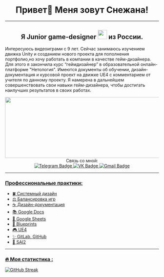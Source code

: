<h1>
<div align="center">
Привет👋 Меня зовут Снежана!
</div>
</h1>

---

<div align="center">
<h2>
   Я Junior game-designer <img src="https://media.giphy.com/media/WUlplcMpOCEmTGBtBW/giphy.gif" width="30"> из России.
</div>
</h2>

Интересуюсь видеоиграми с 9 лет. Сейчас занимаюсь изучением движка Unity и созданием нового проекта для пополнения портфолио,но хочу работать в компании в качестве гейм-дизайнера. Для этого я закончила курс “геймдизайнер” в образовательной онлайн-платформе "Нетология". Имеются документы об обучении, дизайн-документация и курсовой проект на движке UE4 с комментарием от учителя по данному проекту. Я намерена в дальнейшем совершенствовать свои навыки гейм-дизайнера, чтобы достигать наилучших результатов в своих работах.

<div align="center">
 <img src="https://raw.githubusercontent.com/FilimonovAlexey/FilimonovAlexey/50be29f8a24667802c3fa5393c879a2db3caf641/assets/github-snake.svg" width="800" height="200"/>
</div>

<div align="center">
 Cвязь со мной:
</div>

<div align="center">
  <a href="https://t.me/SnezhkaPie" target="_blank">
    <img src="https://img.shields.io/badge/Telegram-blue?style=for-the-badge&logo=Telegram&logoColor=white" alt="Telegram Badge"/>
  </a>
  <a href="https://vk.com/snezhopkatatarskaya" target="_blank">
   <img src="https://img.shields.io/badge/VK-blue?style=for-the-badge&logo=VK&logoColor=white" alt="VK Badge"/>
  </a>
  <a href="mailto:snezkaplaygames3@gmail.com" target="_blank">
   <img src="https://img.shields.io/badge/Gmail-red?style=for-the-badge&logo=Gmail&logoColor=white" alt="Gmail Badge"/>
</div>

---

<h3>
Профессиональные практики:
</h3>

- :four_leaf_clover: Системный дизайн
- :balance_scale: Балансировка игр
- :coffee: Дизайн-документация
- :books: Google Docs
- :star2: Google Sheets
- :space_invader: Blueprints
- :video_game: UE4
- :sparkles: GitLab, GitHub
- :art: SAI2

---

### :fire: Моя статистика :
[![GitHub Streak](http://github-readme-streak-stats.herokuapp.com?user=SnezhkaPie&theme=midnight-purple&hide_border=%D0%B8%D1%81%D1%82%D0%B8%D0%BD%D0%BD%D1%8B%D0%B9&locale=ru)](https://git.io/streak-stats)










